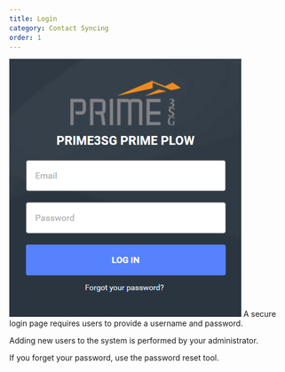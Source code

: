 ```yaml
---
title: Login
category: Contact Syncing
order: 1
---
```



![Log In](/img/LogIn.png)
A secure login page requires users to provide a username and password.

Adding new users to the system is performed by your administrator.

If you forget your password, use the password reset tool.
